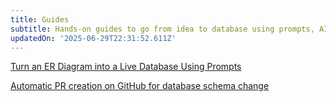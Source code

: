 ```yaml
---
title: Guides
subtitle: Hands-on guides to go from idea to database using prompts, AI Agents, SQL, and other tools.
updatedOn: '2025-06-29T22:31:52.611Z'
---
```


<DetailIconCards>

<a href="/guides/create-database-from-any-er-diagram-image" description="From PNG to Production: Build, Deploy and Modify a Schema with GibsonAI and GitHub Copilot" icon="respond-arrow">Turn an ER Diagram into a Live Database Using Prompts</a>

<a href="/guides/automatic-pr-creation-for-database-schema-change" description="Update database schemas using prompts and keep model classes always in sync with your codebase." icon="respond-arrow">Automatic PR creation on GitHub for database schema change </a>

</DetailIconCards>